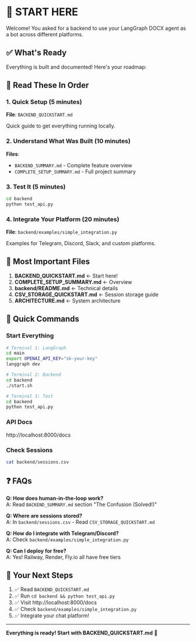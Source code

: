 # 👋 START HERE

Welcome! You asked for a backend to use your LangGraph DOCX agent as a bot across different platforms.

## ✅ What's Ready

Everything is built and documented! Here's your roadmap:

## 📖 Read These In Order

### 1. Quick Setup (5 minutes)
**File**: `BACKEND_QUICKSTART.md`

Quick guide to get everything running locally.

### 2. Understand What Was Built (10 minutes)
**Files**:
- `BACKEND_SUMMARY.md` - Complete feature overview
- `COMPLETE_SETUP_SUMMARY.md` - Full project summary

### 3. Test It (5 minutes)
```bash
cd backend
python test_api.py
```

### 4. Integrate Your Platform (20 minutes)
**File**: `backend/examples/simple_integration.py`

Examples for Telegram, Discord, Slack, and custom platforms.

## 🎯 Most Important Files

1. **BACKEND_QUICKSTART.md** ← Start here!
2. **COMPLETE_SETUP_SUMMARY.md** ← Overview
3. **backend/README.md** ← Technical details
4. **CSV_STORAGE_QUICKSTART.md** ← Session storage guide
5. **ARCHITECTURE.md** ← System architecture

## 🚀 Quick Commands

### Start Everything
```bash
# Terminal 1: LangGraph
cd main
export OPENAI_API_KEY="sk-your-key"
langgraph dev

# Terminal 2: Backend  
cd backend
./start.sh

# Terminal 3: Test
cd backend
python test_api.py
```

### API Docs
http://localhost:8000/docs

### Check Sessions
```bash
cat backend/sessions.csv
```

## ❓ FAQs

**Q: How does human-in-the-loop work?**  
A: Read `BACKEND_SUMMARY.md` section "The Confusion (Solved!)"

**Q: Where are sessions stored?**  
A: In `backend/sessions.csv` - Read `CSV_STORAGE_QUICKSTART.md`

**Q: How do I integrate with Telegram/Discord?**  
A: Check `backend/examples/simple_integration.py`

**Q: Can I deploy for free?**  
A: Yes! Railway, Render, Fly.io all have free tiers

## 🎯 Your Next Steps

1. ✅ Read `BACKEND_QUICKSTART.md`
2. ✅ Run `cd backend && python test_api.py`
3. ✅ Visit http://localhost:8000/docs
4. ✅ Check `backend/examples/simple_integration.py`
5. ✅ Integrate your chat platform!

---

**Everything is ready! Start with BACKEND_QUICKSTART.md** 🚀
